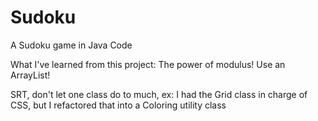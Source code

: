 # Sudoku
A Sudoku game in Java Code

What I've learned from this project: 
The power of modulus!
Use an ArrayList!

SRT, don't let one class do to much, ex:
I had the Grid class in charge of CSS, but I refactored
that into a Coloring utility class
